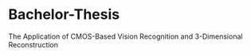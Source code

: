 # Bachelor-Thesis
The Application of CMOS-Based Vision Recognition and 3-Dimensional Reconstruction
